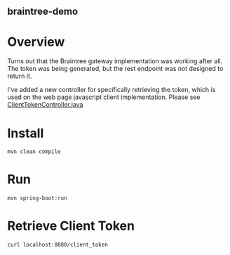 braintree-demo
--------------

# Overview
Turns out that the Braintree gateway implementation was working after all.  The token was being generated, but the rest endpoint was not designed to return it.  

I've added a new controller for specifically retrieving the token, which is used on the web page javascript client implementation.   Please see [ClientTokenController.java](/src/main/java/com/qvc/demo/ClientTokenController.java)

# Install
```mvn clean compile```

# Run
```mvn spring-boot:run```

# Retrieve Client Token
```curl localhost:8080/client_token```
